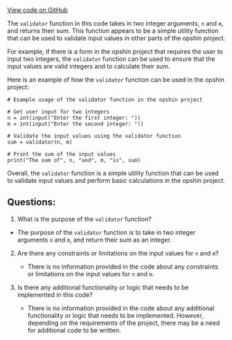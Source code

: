 [View code on GitHub](https://github.com/opshin/opshin/examples/sum.py)

The `validator` function in this code takes in two integer arguments, `n` and `m`, and returns their sum. This function appears to be a simple utility function that can be used to validate input values in other parts of the opshin project. 

For example, if there is a form in the opshin project that requires the user to input two integers, the `validator` function can be used to ensure that the input values are valid integers and to calculate their sum. 

Here is an example of how the `validator` function can be used in the opshin project:

```
# Example usage of the validator function in the opshin project

# Get user input for two integers
n = int(input("Enter the first integer: "))
m = int(input("Enter the second integer: "))

# Validate the input values using the validator function
sum = validator(n, m)

# Print the sum of the input values
print("The sum of", n, "and", m, "is", sum)
```

Overall, the `validator` function is a simple utility function that can be used to validate input values and perform basic calculations in the opshin project.
## Questions: 
 1. What is the purpose of the `validator` function?
   - The purpose of the `validator` function is to take in two integer arguments `n` and `m`, and return their sum as an integer.

2. Are there any constraints or limitations on the input values for `n` and `m`?
   - There is no information provided in the code about any constraints or limitations on the input values for `n` and `m`.

3. Is there any additional functionality or logic that needs to be implemented in this code?
   - There is no information provided in the code about any additional functionality or logic that needs to be implemented. However, depending on the requirements of the project, there may be a need for additional code to be written.
